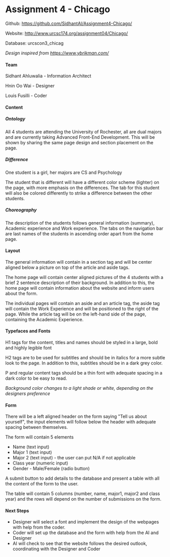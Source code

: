 # Assignment 4 - Chicago 

Github: https://github.com/SidhantAl/Assignment4-Chicago/

Website: http://www.urcsc174.org/assignment04/Chicago/

Database: urcscon3_chicag

*Design inspired from https://www.ybrikman.com/*

#### Team 

Sidhant Ahluwalia - Information Architect 

Hnin Oo Wai - Designer

Louis Fusilli - Coder 



#### Content

##### Ontology

All 4 students are attending the University of Rochester, all are dual majors and are currently taking Advanced Front-End Development. This will be shown by sharing the same page design and section placement on the page. 

##### Difference

One student is a girl, her majors are CS and Psychology  

The student that is different will have a different color scheme (lighter) on the page, with more emphasis on the differences. The tab for this student will also be colored differently to strike a difference between the other students.

##### Choreography

The description of the students follows general information (summary), Academic experience and Work experience. The tabs on the navigation bar are last names of the students in ascending order apart from the home page.


#### Layout

The general information will contain in a section tag and will be center aligned below a picture on top of the article and aside tags. 

The home page will contain center aligned pictures of the 4 students with a brief 2 sentence description of their background. In addition to this, the home page will contain information about the website and inform users about the form.

The individual pages will contain an aside and an article tag, the aside tag will contain the Work Experience and will be positioned to the right of the page. While the article tag will be on the left-hand side of the page, containing the Academic Experience. 


#### Typefaces and Fonts 

H1 tags for the content, titles and names should be styled in a large, bold and highly legible font

H2 tags are to be used for subtitles and should be in italics for a more subtle look to the page. In addition to this, subtitles should be in a dark grey color.

P and regular content tags should be a thin font with adequate spacing in a dark color to be easy to read. 

*Background color changes to a light shade or white, depending on the designers preference*

#### Form

There will be a left aligned header on the form saying "Tell us about yourself", the input elements will follow below the header with adequate spacing between themselves.  

The form will contain 5 elements 

- Name (text input)
- Major 1 (text input)
- Major 2 (text input) - the user can put N/A if not applicable
- Class year (numeric input)
- Gender - Male/Female (radio button)

A submit button to add details to the database and present a table with all the content of the form to the user.

The table will contain 5 columns (number, name, major1, major2 and class year) and the rows will depend on the number of submissions on the form.


#### Next Steps 

- Designer will select a font and implement the design of the webpages with help from the coder. 
- Coder will set up the database and the form with help from the AI and Designer
- AI will check to see that the website follows the desired outlook, coordinating with the Designer and Coder 



